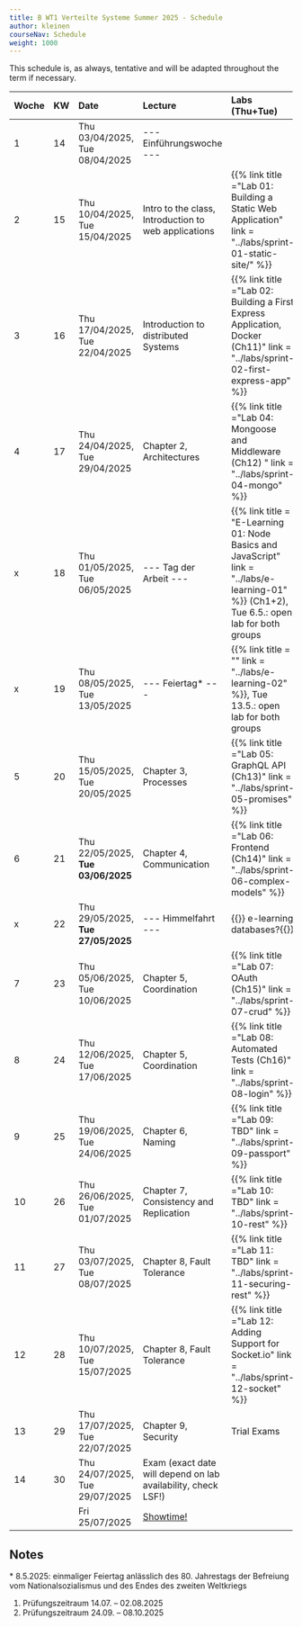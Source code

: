 ```yaml
---
title: B WT1 Verteilte Systeme Summer 2025 - Schedule
author: kleinen
courseNav: Schedule
weight: 1000
---
```



This schedule is, as always, tentative and will be adapted throughout the term if necessary.

| Woche | KW  | Date                               | Lecture                                                       | Labs (Thu+Tue)                                                                                                                 |
|:----- |:--- |:---------------------------------- |:------------------------------------------------------------- |:------------------------------------------------------------------------------------------------------------------------------ |
| 1     | 14  | Thu 03/04/2025, Tue 08/04/2025     | --- Einführungswoche ---                                      |                                                                                                                                |
| 2     | 15  | Thu 10/04/2025, Tue 15/04/2025     | Intro to the class, Introduction to web applications          | {{% link title ="Lab 01: Building a Static Web Application" link = "../labs/sprint-01-static-site/" %}}                        |
| 3     | 16  | Thu 17/04/2025, Tue 22/04/2025     | Introduction to distributed Systems                           | {{% link title ="Lab 02: Building a First Express Application, Docker (Ch11)" link = "../labs/sprint-02-first-express-app" %}} |
| 4     | 17  | Thu 24/04/2025, Tue 29/04/2025     | Chapter 2, Architectures                                      | {{% link title ="Lab 04: Mongoose and Middleware (Ch12) " link = "../labs/sprint-04-mongo" %}}                                 |
| x     | 18  | Thu 01/05/2025, Tue 06/05/2025     | --- Tag der Arbeit ---                                        | {{% link title = "E-Learning 01: Node Basics and JavaScript" link = "../labs/e-learning-01" %}} (Ch1+2), Tue 6.5.: open lab for both groups                                             |
| x     | 19  | Thu 08/05/2025, Tue 13/05/2025     | --- Feiertag*  ---                                            |  {{% link title = "" link = "../labs/e-learning-02" %}}, Tue 13.5.: open lab for both groups                                                  |
| 5     | 20  | Thu 15/05/2025, Tue 20/05/2025     | Chapter 3, Processes                                          | {{% link title ="Lab 05: GraphQL API (Ch13)" link = "../labs/sprint-05-promises" %}}                                           |
| 6     | 21  | Thu 22/05/2025, **Tue 03/06/2025** | Chapter 4, Communication                                      | {{% link title ="Lab 06: Frontend (Ch14)" link = "../labs/sprint-06-complex-models" %}}                                        |
| x     | 22  | Thu 29/05/2025, **Tue 27/05/2025** | --- Himmelfahrt ---                                           | {{<comment>}} e-learning databases?{{</comment>}}                                                                              |
| 7     | 23  | Thu 05/06/2025, Tue 10/06/2025     | Chapter 5, Coordination                                       | {{% link title ="Lab 07: OAuth (Ch15)" link = "../labs/sprint-07-crud" %}}                                                     |
| 8     | 24  | Thu 12/06/2025, Tue 17/06/2025     | Chapter 5, Coordination                                       | {{% link title ="Lab 08: Automated Tests (Ch16)" link = "../labs/sprint-08-login" %}}                                          |
| 9     | 25  | Thu 19/06/2025, Tue 24/06/2025     | Chapter 6, Naming                                             | {{% link title ="Lab 09: TBD" link = "../labs/sprint-09-passport" %}}                               |
| 10    | 26  | Thu 26/06/2025, Tue 01/07/2025     | Chapter 7, Consistency and Replication                        | {{% link title ="Lab 10: TBD" link = "../labs/sprint-10-rest" %}}                                              |
| 11    | 27  | Thu 03/07/2025, Tue 08/07/2025     | Chapter 8, Fault Tolerance                                    | {{% link title ="Lab 11: TBD" link = "../labs/sprint-11-securing-rest" %}}                                     |
| 12    | 28  | Thu 10/07/2025, Tue 15/07/2025     | Chapter 8, Fault Tolerance                                    | {{% link title ="Lab 12: Adding Support for Socket.io" link = "../labs/sprint-12-socket" %}}                                   |
| 13    | 29  | Thu 17/07/2025, Tue 22/07/2025     | Chapter 9, Security                                           | Trial Exams                                                                                                                    |
| 14    | 30  | Thu 24/07/2025, Tue 29/07/2025     | Exam (exact date will depend on lab availability, check LSF!) |                                                                                                                                |
|       |     | Fri 25/07/2025                     | [Showtime!](https://showtime.f4.htw-berlin.de/)               |                                                                                                                                |



## Notes

\* 8.5.2025: einmaliger Feiertag anlässlich des 80. Jahrestags der Befreiung vom Nationalsozialismus und des Endes des zweiten Weltkriegs 

1. Prüfungszeitraum	14.07. – 02.08.2025
2. Prüfungszeitraum	24.09. – 08.10.2025

